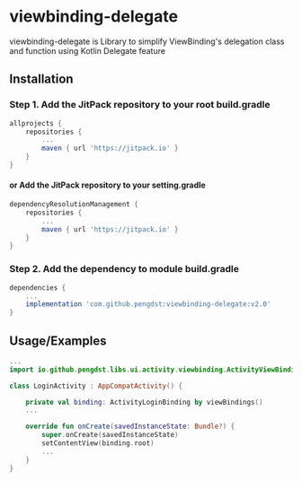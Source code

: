 # viewbinding-delegate
 viewbinding-delegate is Library to simplify ViewBinding's delegation class and function using Kotlin Delegate feature

## Installation

### Step 1. Add the JitPack repository to your root build.gradle
```gradle
allprojects {
    repositories {
        ...
        maven { url 'https://jitpack.io' }
    }
}
```

#### or Add the JitPack repository to your setting.gradle
```gradle
dependencyResolutionManagement {
    repositories {
        ...
        maven { url 'https://jitpack.io' }
    }
}
```

### Step 2. Add the dependency to module build.gradle

```gradle
dependencies {
    ...
    implementation 'com.github.pengdst:viewbinding-delegate:v2.0'
}
```
## Usage/Examples

```kotlin
...
import io.github.pengdst.libs.ui.activity.viewbinding.ActivityViewBindingDelegate.Companion.viewBindings

class LoginActivity : AppCompatActivity() {

    private val binding: ActivityLoginBinding by viewBindings()
    ...

    override fun onCreate(savedInstanceState: Bundle?) {
        super.onCreate(savedInstanceState)
        setContentView(binding.root)
        ...
    }
}
```

